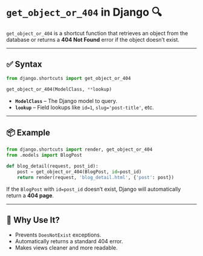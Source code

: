 # `get_object_or_404` in Django 🔍

`get_object_or_404` is a shortcut function that retrieves an object from the database or returns a **404 Not Found** error if the object doesn’t exist.

---

## ✅ Syntax

```python
from django.shortcuts import get_object_or_404

get_object_or_404(ModelClass, **lookup)
```

* **`ModelClass`** – The Django model to query.
* **`lookup`** – Field lookups like `id=1`, `slug='post-title'`, etc.

---

## 📦 Example

```python
from django.shortcuts import render, get_object_or_404
from .models import BlogPost

def blog_detail(request, post_id):
    post = get_object_or_404(BlogPost, id=post_id)
    return render(request, 'blog_detail.html', {'post': post})
```

If the `BlogPost` with `id=post_id` doesn’t exist, Django will automatically return a **404 page**.

---

## 📛 Why Use It?

* Prevents `DoesNotExist` exceptions.
* Automatically returns a standard 404 error.
* Makes views cleaner and more readable.
